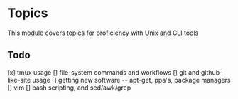 # Topics

This module covers topics for proficiency with Unix and CLI tools


## Todo

[x] tmux usage
[] file-system commands and workflows
[] git and github-like-site usage
[] getting new software -- apt-get, ppa's, package managers
[] vim
[] bash scripting, and sed/awk/grep
